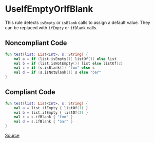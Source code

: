 # UseIfEmptyOrIfBlank

This rule detects `isEmpty` or `isBlank` calls to assign a default value. They can be replaced with `ifEmpty` or
`ifBlank` calls.

## Noncompliant Code

```kotlin
fun test(list: List<Int>, s: String) {
    val a = if (list.isEmpty()) listOf(1) else list
    val b = if (list.isNotEmpty()) list else listOf(2)
    val c = if (s.isBlank()) "foo" else s
    val d = if (s.isNotBlank()) s else "bar"
}
```
## Compliant Code

```kotlin
fun test(list: List<Int>, s: String) {
    val a = list.ifEmpty { listOf(1) }
    val b = list.ifEmpty { listOf(2) }
    val c = s.ifBlank { "foo" }
    val d = s.ifBlank { "bar" }
}
```

[Source](https://arturbosch.github.io/detekt/style.html#useifemptyorifblank)
